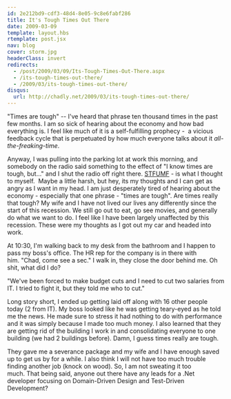 ```yaml
---
id: 2e212bd9-cdf3-48d4-8e05-9c8e6fabf286
title: It's Tough Times Out There
date: 2009-03-09
template: layout.hbs
rtemplate: post.jsx
nav: blog
cover: storm.jpg
headerClass: invert
redirects:
  - /post/2009/03/09/Its-Tough-Times-Out-There.aspx
  - /its-tough-times-out-there/
  - /2009/03/its-tough-times-out-there/
disqus:
  url: http://chadly.net/2009/03/its-tough-times-out-there/
---
```


"Times are tough" -- I've heard that phrase ten thousand times in the past few months. I am so sick of hearing about the economy and how bad everything is. I feel like much of it is a self-fulfilling prophecy -  a vicious feedback cycle that is perpetuated by how much everyone talks about it _all-the-freaking-time_.

Anyway, I was pulling into the parking lot at work this morning, and somebody on the radio said something to the effect of "I know times are tough, but…" and I shut the radio off right there. [STFUMF](http://www.urbandictionary.com/define.php?term=stfumf) - is what I thought to myself.  Maybe a little harsh, but hey, its my thoughts and I can get as angry as I want in my head. I am just desperately tired of hearing about the economy - especially that one phrase - "times are tough". Are times really that tough? My wife and I have not lived our lives any differently since the start of this recession. We still go out to eat, go see movies, and generally do what we want to do. I feel like I have been largely unaffected by this recession. These were my thoughts as I got out my car and headed into work.

At 10:30, I'm walking back to my desk from the bathroom and I happen to pass my boss's office. The HR rep for the company is in there with him. "Chad, come see a sec." I walk in, they close the door behind me. Oh shit, what did I do?

"We've been forced to make budget cuts and I need to cut two salaries from IT. I tried to fight it, but they told me who to cut."

Long story short, I ended up getting laid off along with 16 other people today (2 from IT). My boss looked like he was getting teary-eyed as he told me the news. He made sure to stress it had nothing to do with performance and it was simply because I made too much money. I also learned that they are getting rid of the building I work in and consolidating everyone to one building (we had 2 buildings before). Damn, I guess times really are tough.

They gave me a severance package and my wife and I have enough saved up to get us by for a while. I also think I will not have too much trouble finding another job (knock on wood). So, I am not sweating it too much. That being said, anyone out there have any leads for a .Net developer focusing on Domain-Driven Design and Test-Driven Development?  <i class="fa fa-smile-o"></i>
